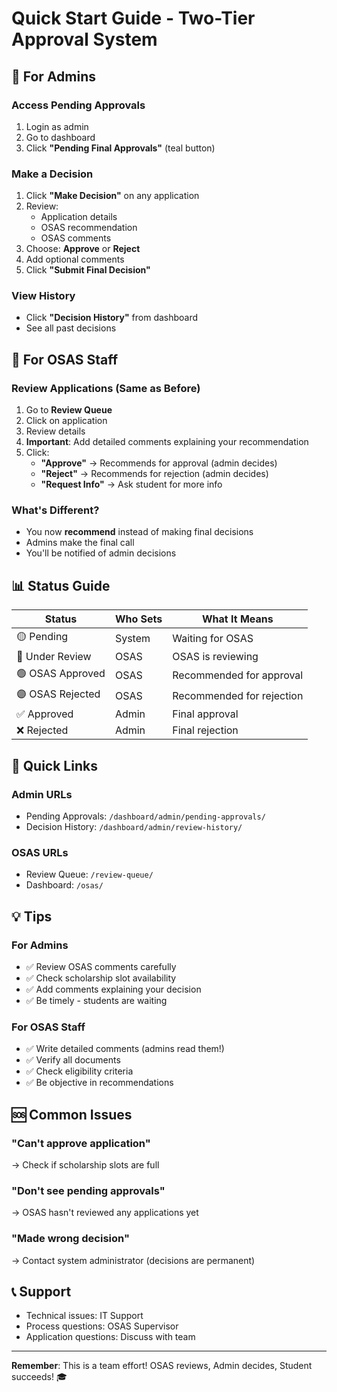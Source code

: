 # Quick Start Guide - Two-Tier Approval System

## 🚀 For Admins

### Access Pending Approvals
1. Login as admin
2. Go to dashboard
3. Click **"Pending Final Approvals"** (teal button)

### Make a Decision
1. Click **"Make Decision"** on any application
2. Review:
   - Application details
   - OSAS recommendation
   - OSAS comments
3. Choose: **Approve** or **Reject**
4. Add optional comments
5. Click **"Submit Final Decision"**

### View History
- Click **"Decision History"** from dashboard
- See all past decisions

## 👥 For OSAS Staff

### Review Applications (Same as Before)
1. Go to **Review Queue**
2. Click on application
3. Review details
4. **Important**: Add detailed comments explaining your recommendation
5. Click:
   - **"Approve"** → Recommends for approval (admin decides)
   - **"Reject"** → Recommends for rejection (admin decides)
   - **"Request Info"** → Ask student for more info

### What's Different?
- You now **recommend** instead of making final decisions
- Admins make the final call
- You'll be notified of admin decisions

## 📊 Status Guide

| Status | Who Sets | What It Means |
|--------|----------|---------------|
| 🟡 Pending | System | Waiting for OSAS |
| 🔵 Under Review | OSAS | OSAS is reviewing |
| 🟢 OSAS Approved | OSAS | Recommended for approval |
| 🟣 OSAS Rejected | OSAS | Recommended for rejection |
| ✅ Approved | Admin | Final approval |
| ❌ Rejected | Admin | Final rejection |

## 🔗 Quick Links

### Admin URLs
- Pending Approvals: `/dashboard/admin/pending-approvals/`
- Decision History: `/dashboard/admin/review-history/`

### OSAS URLs
- Review Queue: `/review-queue/`
- Dashboard: `/osas/`

## 💡 Tips

### For Admins
- ✅ Review OSAS comments carefully
- ✅ Check scholarship slot availability
- ✅ Add comments explaining your decision
- ✅ Be timely - students are waiting

### For OSAS Staff
- ✅ Write detailed comments (admins read them!)
- ✅ Verify all documents
- ✅ Check eligibility criteria
- ✅ Be objective in recommendations

## 🆘 Common Issues

### "Can't approve application"
→ Check if scholarship slots are full

### "Don't see pending approvals"
→ OSAS hasn't reviewed any applications yet

### "Made wrong decision"
→ Contact system administrator (decisions are permanent)

## 📞 Support

- Technical issues: IT Support
- Process questions: OSAS Supervisor
- Application questions: Discuss with team

---

**Remember**: This is a team effort! OSAS reviews, Admin decides, Student succeeds! 🎓
